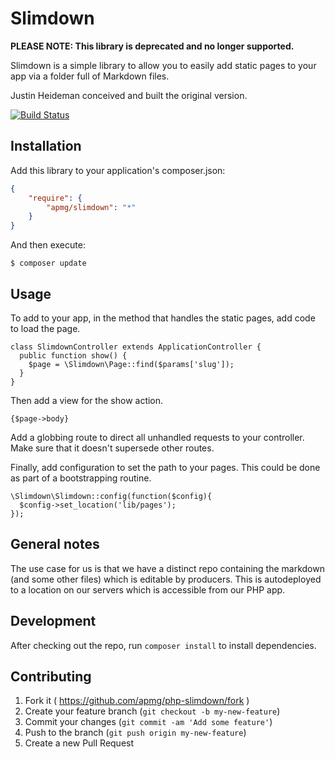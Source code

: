 # Slimdown

**PLEASE NOTE: This library is deprecated and no longer supported.**

Slimdown is a simple library to allow you to easily add static pages to your app
via a folder full of Markdown files.

Justin Heideman conceived and built the original version.

[![Build Status](https://travis-ci.org/APMG/php-slimdown.svg?branch=master)](https://travis-ci.org/APMG/php-slimdown)

## Installation

Add this library to your application's composer.json:

```json
{
    "require": {
        "apmg/slimdown": "*"
    }
}
```

And then execute:

    $ composer update


## Usage

To add to your app, in the method that handles the static pages, add code to
load the page.

    class SlimdownController extends ApplicationController {
      public function show() {
        $page = \Slimdown\Page::find($params['slug']);
      }
    }

Then add a view for the show action.

    {$page->body}


Add a globbing route to direct all unhandled requests to your controller. Make
sure that it doesn't supersede other routes.

Finally, add configuration to set the path to your pages. This could be done as
part of a bootstrapping routine.

    \Slimdown\Slimdown::config(function($config){
      $config->set_location('lib/pages');
    });


## General notes

The use case for us is that we have a distinct repo containing the markdown (and
some other files) which is editable by producers. This is autodeployed to a
location on our servers which is accessible from our PHP app.


## Development

After checking out the repo, run `composer install` to install dependencies.


## Contributing

1. Fork it ( https://github.com/apmg/php-slimdown/fork )
2. Create your feature branch (`git checkout -b my-new-feature`)
3. Commit your changes (`git commit -am 'Add some feature'`)
4. Push to the branch (`git push origin my-new-feature`)
5. Create a new Pull Request

